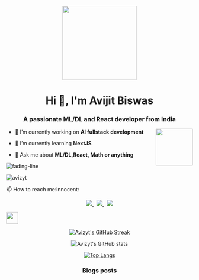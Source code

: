 <div align="center">
<img src="https://github.com/avizyt/avizyt/assets/71291040/cf488984-c55e-43fe-a8b6-5ef119902abe" width=200>
</div>


<h1 align="center">Hi 👋, I'm Avijit Biswas </h1>

<h3 align="center">A passionate ML/DL and React developer from India </h3>
<img align='right' src="https://user-images.githubusercontent.com/74038190/216120974-24a76b31-7f39-41f1-a38f-b3c1377cc612.png" width=100>

-   🔭 I’m currently working on **AI fullstack development**

-   🌱 I’m currently learning **NextJS**

-   💬 Ask me about **ML/DL,React, Math or anything**

![fading-line](https://github.com/avizyt/avizyt/assets/71291040/3e08e2e7-adaa-464f-a72c-fe051ce3950e)

<p align="left"> <img src="https://komarev.com/ghpvc/?username=avizyt&label=Profile%20views&color=0e75b6&style=flat" alt="avizyt" /> </p>

<p>📫 How to reach me:innocent:</p>

<p align='center'>
 
  <a href="mailto:avijit.biswas27@outlook.com">
  <img src="https://img.shields.io/badge/Gmail-D14836?style=for-the-badge&logo=gmail&logoColor=white">
  </a>&nbsp
  
  <a href="https://www.linkedin.com/in/avijit-biswas-869343155/">
  <img src="https://img.shields.io/badge/LinkedIn-0077B5?style=for-the-badge&logo=linkedin&logoColor=white">
  </a>&nbsp
  
  <a href="https://twitter.com/avizyt">
    <img src="https://img.shields.io/badge/Twitter-1DA1F2?style=for-the-badge&logo=twitter&logoColor=white">
  </a>
  </p>
  
  <img height="32" width="32" src="https://cdn.simpleicons.org/vim/hotpink" />


<div align="center">

[![Avizyt's GitHub Streak](https://github-readme-streak-stats.herokuapp.com/?user=avizyt&theme=dark)](https://git.io/streak-stats)

![Avizyt's GitHub stats](https://github-readme-stats.vercel.app/api?username=avizyt&show_icons=true&theme=radical)

[![Top Langs](https://github-readme-stats.vercel.app/api/top-langs/?username=avizyt&theme=radical&layout=compact)](https://github.com/avizyt/github-readme-stats)



### Blogs posts

<!-- BLOG-POST-LIST:START -->
<!-- BLOG-POST-LIST:END -->
